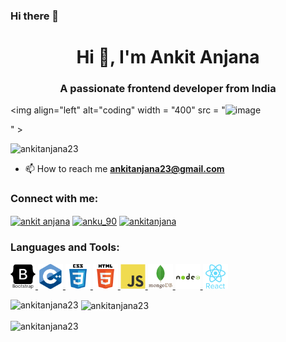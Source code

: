 ### Hi there 👋

<!--
**ankitanjana23/ankitanjana23** is a ✨ _special_ ✨ repository because its `README.md` (this file) appears on your GitHub profile.

Here are some ideas to get you started:

- 🔭 I’m currently working on ...
- 🌱 I’m currently learning ...
- 👯 I’m looking to collaborate on ...
- 🤔 I’m looking for help with ...
- 💬 Ask me about ...
- 📫 How to reach me: ...
- 😄 Pronouns: ...
- ⚡ Fun fact: ...
-->
<h1 align="center">Hi 👋, I'm Ankit Anjana</h1>
<h3 align="center">A passionate frontend developer from India</h3>

<img align="left" alt="coding" width = "400" src = "![image](https://github.com/ankitanjana23/ankitanjana23/assets/136179445/51d577f0-f3f6-4fbb-8bb0-1b155dca8902)

" >

<p align="left"> <img src="https://komarev.com/ghpvc/?username=ankitanjana23&label=Profile%20views&color=0e75b6&style=flat" alt="ankitanjana23" /> </p>

- 📫 How to reach me **ankitanjana23@gmail.com**

<h3 align="left">Connect with me:</h3>
<p align="left">
<a href="https://linkedin.com/in/ankit anjana" target="blank"><img align="center" src="https://raw.githubusercontent.com/rahuldkjain/github-profile-readme-generator/master/src/images/icons/Social/linked-in-alt.svg" alt="ankit anjana" height="30" width="40" /></a>
<a href="https://www.codechef.com/users/anku_90" target="blank"><img align="center" src="https://cdn.jsdelivr.net/npm/simple-icons@3.1.0/icons/codechef.svg" alt="anku_90" height="30" width="40" /></a>
<a href="https://www.leetcode.com/ankitanjana" target="blank"><img align="center" src="https://raw.githubusercontent.com/rahuldkjain/github-profile-readme-generator/master/src/images/icons/Social/leet-code.svg" alt="ankitanjana" height="30" width="40" /></a>
</p>

<h3 align="left">Languages and Tools:</h3>
<p align="left"> <a href="https://getbootstrap.com" target="_blank" rel="noreferrer"> <img src="https://raw.githubusercontent.com/devicons/devicon/master/icons/bootstrap/bootstrap-plain-wordmark.svg" alt="bootstrap" width="40" height="40"/> </a> <a href="https://www.w3schools.com/cpp/" target="_blank" rel="noreferrer"> <img src="https://raw.githubusercontent.com/devicons/devicon/master/icons/cplusplus/cplusplus-original.svg" alt="cplusplus" width="40" height="40"/> </a> <a href="https://www.w3schools.com/css/" target="_blank" rel="noreferrer"> <img src="https://raw.githubusercontent.com/devicons/devicon/master/icons/css3/css3-original-wordmark.svg" alt="css3" width="40" height="40"/> </a> <a href="https://www.w3.org/html/" target="_blank" rel="noreferrer"> <img src="https://raw.githubusercontent.com/devicons/devicon/master/icons/html5/html5-original-wordmark.svg" alt="html5" width="40" height="40"/> </a> <a href="https://developer.mozilla.org/en-US/docs/Web/JavaScript" target="_blank" rel="noreferrer"> <img src="https://raw.githubusercontent.com/devicons/devicon/master/icons/javascript/javascript-original.svg" alt="javascript" width="40" height="40"/> </a> <a href="https://www.mongodb.com/" target="_blank" rel="noreferrer"> <img src="https://raw.githubusercontent.com/devicons/devicon/master/icons/mongodb/mongodb-original-wordmark.svg" alt="mongodb" width="40" height="40"/> </a> <a href="https://nodejs.org" target="_blank" rel="noreferrer"> <img src="https://raw.githubusercontent.com/devicons/devicon/master/icons/nodejs/nodejs-original-wordmark.svg" alt="nodejs" width="40" height="40"/> </a> <a href="https://reactjs.org/" target="_blank" rel="noreferrer"> <img src="https://raw.githubusercontent.com/devicons/devicon/master/icons/react/react-original-wordmark.svg" alt="react" width="40" height="40"/> </a> </p>

<p><img align="left" src="https://github-readme-stats.vercel.app/api/top-langs?username=ankitanjana23&show_icons=true&locale=en&layout=compact" alt="ankitanjana23" /></p>

<p>&nbsp;<img align="center" src="https://github-readme-stats.vercel.app/api?username=ankitanjana23&show_icons=true&locale=en" alt="ankitanjana23" /></p>

<p><img align="center" src="https://github-readme-streak-stats.herokuapp.com/?user=ankitanjana23&" alt="ankitanjana23" /></p>

